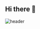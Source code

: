 ## Hi there 👋
![header](https://capsule-render.vercel.app/api?type=wave&color=auto&height=300&section=header&text=keymon%20ai_git&fontSize=50&animation=twinkling&fontAlign=68&fontAlignY=36)
<!--
**ProdKEYMON/ProdKEYMON** is a ✨ _special_ ✨ repository because its `README.md` (this file) appears on your GitHub profile.

Here are some ideas to get you started:

- 🔭 I’m currently working on ...
- 🌱 I’m currently learning ...
- 👯 I’m looking to collaborate on ...
- 🤔 I’m looking for help with ...
- 💬 Ask me about ...
- 📫 How to reach me: ...
- 😄 Pronouns: ...
- ⚡ Fun fact: ...
-->
